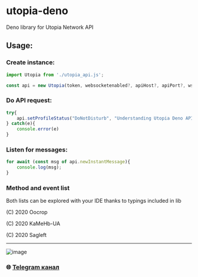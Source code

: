 # utopia-deno

Deno library for Utopia Network API


## Usage:
### Create instance:
```javascript
import Utopia from './utopia_api.js';

const api = new Utopia(token, websocketenabled?, apiHost?, apiPort?, wsPort?);
```

### Do API request:
```javascript
try{
    api.setProfileStatus("DoNotDisturb", "Understanding Utopia Deno API");
} catch(e){
    console.error(e)
}
```

### Listen for messages:
```javascript
for await (const msg of api.newInstantMessage){
    console.log(msg);
}
```

### Method and event list
Both lists can be explored with your IDE thanks to typings included in lib


(C) 2020 Oocrop

(C) 2020 KaMeHb-UA

(C) 2020 Sagleft

---

![image](https://github.com/Sagleft/Sagleft/raw/master/image.png)

### :globe_with_meridians: [Telegram канал](https://t.me/+VIvd8j6xvm9iMzhi)
